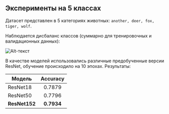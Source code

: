 ## Эксперименты на 5 классах

Датасет представлен в 5 категориях животных: `another, deer, fox, tiger, wolf`.

Наблюдается дисбаланс классов (суммарно для тренировочных и валидационных данных):

![Alt-текст](https://sun9-44.userapi.com/impg/6sTQsf9wml3LOxZp3Y1xiAZTvNO9BCtbRil4fQ/nbKWrPHGajk.jpg?size=864x432&quality=96&sign=6277c09c2048dab833c609913a6d3406&type=album)

В качестве моделей использовались различные предобученные версии ResNet, обучение происходило на 10 эпохах. Результаты:

| Модель | Accuracy |
|----------------|:----------------:|
| ResNet18 | 0.7879 | 
| ResNet50 | 0.7796 | 
| __ResNet152__ | __0.7934__ | 
